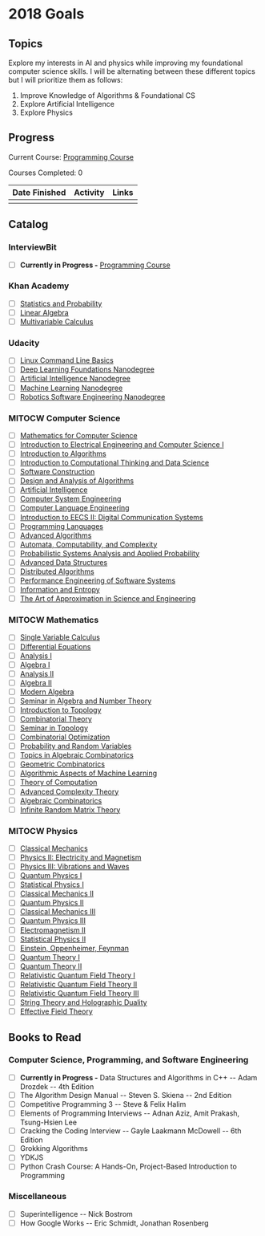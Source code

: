 # 2018 Goals

## Topics

Explore my interests in AI and physics while improving my foundational computer science skills. I will be alternating between these different topics but I will prioritize them as follows:

1. Improve Knowledge of Algorithms & Foundational CS
1. Explore Artificial Intelligence
1. Explore Physics

## Progress

Current Course: [Programming Course](https://www.interviewbit.com/courses/programming/)

Courses Completed: 0

| Date Finished | Activity                  | Links                                                                                                         |
| ------------- | ------------------------- | ------------------------------------------------------------------------------------------------------------- |
|               |                           |                                                                                                               |

## Catalog

### InterviewBit

* [ ] __Currently in Progress -__ [Programming Course](https://www.interviewbit.com/courses/programming/)

### Khan Academy

* [ ] [Statistics and Probability](https://www.khanacademy.org/math/statistics-probability)
* [ ] [Linear Algebra](https://www.khanacademy.org/math/linear-algebra)
* [ ] [Multivariable Calculus](https://www.khanacademy.org/math/multivariable-calculus)

### Udacity

* [ ] [Linux Command Line Basics](https://www.udacity.com/course/linux-command-line-basics--ud595)
* [ ] [Deep Learning Foundations Nanodegree](https://www.udacity.com/course/deep-learning-nanodegree-foundation--nd101)
* [ ] [Artificial Intelligence Nanodegree](https://www.udacity.com/course/artificial-intelligence-nanodegree--nd889)
* [ ] [Machine Learning Nanodegree](https://www.udacity.com/course/machine-learning-engineer-nanodegree--nd009)
* [ ] [Robotics Software Engineering Nanodegree](https://www.udacity.com/course/robotics-software-engineer--nd209)

### MITOCW Computer Science

* [ ] [Mathematics for Computer Science](https://ocw.mit.edu/courses/electrical-engineering-and-computer-science/6-042j-mathematics-for-computer-science-spring-2015/)
* [ ] [Introduction to Electrical Engineering and Computer Science I](https://ocw.mit.edu/courses/electrical-engineering-and-computer-science/6-01sc-introduction-to-electrical-engineering-and-computer-science-i-spring-2011/)
* [ ] [Introduction to Algorithms](https://ocw.mit.edu/courses/electrical-engineering-and-computer-science/6-006-introduction-to-algorithms-fall-2011/)
* [ ] [Introduction to Computational Thinking and Data Science](https://ocw.mit.edu/courses/electrical-engineering-and-computer-science/6-0002-introduction-to-computational-thinking-and-data-science-fall-2016/)
* [ ] [Software Construction](https://ocw.mit.edu/courses/electrical-engineering-and-computer-science/6-005-software-construction-spring-2016/index.htm)
* [ ] [Design and Analysis of Algorithms](https://ocw.mit.edu/courses/electrical-engineering-and-computer-science/6-046j-design-and-analysis-of-algorithms-spring-2015/)
* [ ] [Artificial Intelligence](https://ocw.mit.edu/courses/electrical-engineering-and-computer-science/6-034-artificial-intelligence-fall-2010/index.htm)
* [ ] [Computer System Engineering](https://ocw.mit.edu/courses/electrical-engineering-and-computer-science/6-033-computer-system-engineering-spring-2009/)
* [ ] [Computer Language Engineering](https://ocw.mit.edu/courses/electrical-engineering-and-computer-science/6-035-computer-language-engineering-spring-2010/)
* [ ] [Introduction to EECS II: Digital Communication Systems](https://ocw.mit.edu/courses/electrical-engineering-and-computer-science/6-02-introduction-to-eecs-ii-digital-communication-systems-fall-2012/)
* [ ] [Programming Languages](https://ocw.mit.edu/courses/electrical-engineering-and-computer-science/6-821-programming-languages-fall-2002/)
* [ ] [Advanced Algorithms](https://ocw.mit.edu/courses/electrical-engineering-and-computer-science/6-854j-advanced-algorithms-fall-2008/)
* [ ] [Automata, Computability, and Complexity](https://ocw.mit.edu/courses/electrical-engineering-and-computer-science/6-045j-automata-computability-and-complexity-spring-2011/)
* [ ] [Probabilistic Systems Analysis and Applied Probability](https://ocw.mit.edu/courses/electrical-engineering-and-computer-science/6-041sc-probabilistic-systems-analysis-and-applied-probability-fall-2013/)
* [ ] [Advanced Data Structures](https://ocw.mit.edu/courses/electrical-engineering-and-computer-science/6-851-advanced-data-structures-spring-2012/)
* [ ] [Distributed Algorithms](https://ocw.mit.edu/courses/electrical-engineering-and-computer-science/6-852j-distributed-algorithms-fall-2009/)
* [ ] [Performance Engineering of Software Systems](https://ocw.mit.edu/courses/electrical-engineering-and-computer-science/6-172-performance-engineering-of-software-systems-fall-2010/)
* [ ] [Information and Entropy](https://ocw.mit.edu/courses/electrical-engineering-and-computer-science/6-050j-information-and-entropy-spring-2008/)
* [ ] [The Art of Approximation in Science and Engineering](https://ocw.mit.edu/courses/electrical-engineering-and-computer-science/6-055j-the-art-of-approximation-in-science-and-engineering-spring-2008/)

### MITOCW Mathematics

* [ ] [Single Variable Calculus](https://ocw.mit.edu/courses/mathematics/18-01sc-single-variable-calculus-fall-2010/)
* [ ] [Differential Equations](https://ocw.mit.edu/courses/mathematics/18-03-differential-equations-spring-2010/)
* [ ] [Analysis I](https://ocw.mit.edu/courses/mathematics/18-100b-analysis-i-fall-2010/)
* [ ] [Algebra I](https://ocw.mit.edu/courses/mathematics/18-701-algebra-i-fall-2010/)
* [ ] [Analysis II](https://ocw.mit.edu/courses/mathematics/18-101-analysis-ii-fall-2005/)
* [ ] [Algebra II](https://ocw.mit.edu/courses/mathematics/18-702-algebra-ii-spring-2011/)
* [ ] [Modern Algebra](https://ocw.mit.edu/courses/mathematics/18-703-modern-algebra-spring-2013/index.htm)
* [ ] [Seminar in Algebra and Number Theory](https://ocw.mit.edu/courses/mathematics/18-704-seminar-in-algebra-and-number-theory-computational-commutative-algebra-and-algebraic-geometry-fall-2008/)
* [ ] [Introduction to Topology](https://ocw.mit.edu/courses/mathematics/18-901-introduction-to-topology-fall-2004/)
* [ ] [Combinatorial Theory](https://ocw.mit.edu/courses/mathematics/18-315-combinatorial-theory-introduction-to-graph-theory-extremal-and-enumerative-combinatorics-spring-2005/)
* [ ] [Seminar in Topology](https://ocw.mit.edu/courses/mathematics/18-904-seminar-in-topology-spring-2011/)
* [ ] [Combinatorial Optimization](https://ocw.mit.edu/courses/mathematics/18-433-combinatorial-optimization-fall-2003/)
* [ ] [Probability and Random Variables](https://ocw.mit.edu/courses/mathematics/18-440-probability-and-random-variables-spring-2014/)
* [ ] [Topics in Algebraic Combinatorics](https://ocw.mit.edu/courses/mathematics/18-318-topics-in-algebraic-combinatorics-spring-2006/)
* [ ] [Geometric Combinatorics](https://ocw.mit.edu/courses/mathematics/18-319-geometric-combinatorics-fall-2005/)
* [ ] [Algorithmic Aspects of Machine Learning](https://ocw.mit.edu/courses/mathematics/18-409-algorithmic-aspects-of-machine-learning-spring-2015/)
* [ ] [Theory of Computation](https://ocw.mit.edu/courses/mathematics/18-404j-theory-of-computation-fall-2006/)
* [ ] [Advanced Complexity Theory](https://ocw.mit.edu/courses/mathematics/18-405j-advanced-complexity-theory-spring-2016/)
* [ ] [Algebraic Combinatorics](https://ocw.mit.edu/courses/mathematics/18-312-algebraic-combinatorics-spring-2009/)
* [ ] [Infinite Random Matrix Theory](https://ocw.mit.edu/courses/mathematics/18-338j-infinite-random-matrix-theory-fall-2004/)

### MITOCW Physics

* [ ] [Classical Mechanics](https://ocw.mit.edu/courses/physics/8-01sc-classical-mechanics-fall-2016/)
* [ ] [Physics II: Electricity and Magnetism](https://ocw.mit.edu/courses/physics/8-022-physics-ii-electricity-and-magnetism-fall-2006/index.htm)
* [ ] [Physics III: Vibrations and Waves](http://mit.espe.edu.ec/courses/physics/8-03-physics-iii-vibrations-and-waves-fall-2004/index.htm)
* [ ] [Quantum Physics I](https://ocw.mit.edu/courses/physics/8-04-quantum-physics-i-spring-2016/)
* [ ] [Statistical Physics I](https://ocw.mit.edu/courses/physics/8-044-statistical-physics-i-spring-2013/)
* [ ] [Classical Mechanics II](https://ocw.mit.edu/courses/physics/8-223-classical-mechanics-ii-january-iap-2017/index.htm)
* [ ] [Quantum Physics II](https://ocw.mit.edu/courses/physics/8-05-quantum-physics-ii-fall-2013/index.htm)
* [ ] [Classical Mechanics III](https://ocw.mit.edu/courses/physics/8-09-classical-mechanics-iii-fall-2014/)
* [ ] [Quantum Physics III](https://ocw.mit.edu/courses/physics/8-06-quantum-physics-iii-spring-2016/)
* [ ] [Electromagnetism II](https://ocw.mit.edu/courses/physics/8-07-electromagnetism-ii-fall-2012/)
* [ ] [Statistical Physics II](https://ocw.mit.edu/courses/physics/8-08-statistical-physics-ii-spring-2005/)
* [ ] [Einstein, Oppenheimer, Feynman](https://ocw.mit.edu/courses/science-technology-and-society/sts-042j-einstein-oppenheimer-feynman-physics-in-the-20th-century-spring-2011/)
* [ ] [Quantum Theory I](https://ocw.mit.edu/courses/physics/8-321-quantum-theory-i-fall-2002/)
* [ ] [Quantum Theory II](https://ocw.mit.edu/courses/physics/8-322-quantum-theory-ii-spring-2003/)
* [ ] [Relativistic Quantum Field Theory I](https://ocw.mit.edu/courses/physics/8-323-relativistic-quantum-field-theory-i-spring-2008/)
* [ ] [Relativistic Quantum Field Theory II](https://ocw.mit.edu/courses/physics/8-324-relativistic-quantum-field-theory-ii-fall-2010/)
* [ ] [Relativistic Quantum Field Theory III](https://ocw.mit.edu/courses/physics/8-325-relativistic-quantum-field-theory-iii-spring-2007/)
* [ ] [String Theory and Holographic Duality](https://ocw.mit.edu/courses/physics/8-821-string-theory-and-holographic-duality-fall-2014/)
* [ ] [Effective Field Theory](https://ocw.mit.edu/courses/physics/8-851-effective-field-theory-spring-2013/)

## Books to Read

### Computer Science, Programming, and Software Engineering

* [ ] __Currently in Progress -__ Data Structures and Algorithms in C++ -- Adam Drozdek -- 4th Edition
* [ ] The Algorithm Design Manual -- Steven S. Skiena -- 2nd Edition
* [ ] Competitive Programming 3 -- Steve & Felix Halim
* [ ] Elements of Programming Interviews -- Adnan Aziz, Amit Prakash, Tsung-Hsien Lee
* [ ] Cracking the Coding Interview -- Gayle Laakmann McDowell -- 6th Edition
* [ ] Grokking Algorithms
* [ ] YDKJS
* [ ] Python Crash Course: A Hands-On, Project-Based Introduction to Programming

### Miscellaneous

* [ ] Superintelligence -- Nick Bostrom
* [ ] How Google Works -- Eric Schmidt, Jonathan Rosenberg